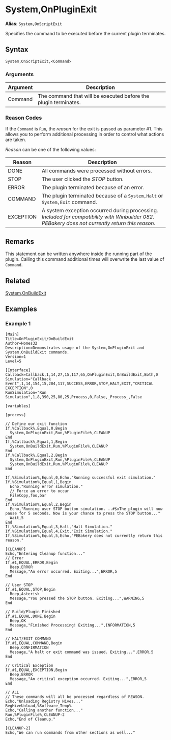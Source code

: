 # System,OnPluginExit

**Alias**: `System,OnScriptExit`

Specifies the command to be executed before the current plugin terminates.

## Syntax

```pebakery
System,OnScriptExit,<Command>
```

### Arguments

| Argument | Description |
| --- | --- |
| Command | The command that will be executed before the plugin terminates. |

### Reason Codes

If the `Command` is `Run`, the *reason* for the exit is passed as parameter #1. This allows you to perform additional processing in order to control what actions are taken.

*Reason* can be one of the following values:

| Reason | Description |
| --- | --- |
| DONE | All commands were processed without errors. |
| STOP | The user clicked the *STOP* button. |
| ERROR | The plugin terminated because of an error. |
| COMMAND | The plugin terminated because of a `System,Halt` or `System,Exit` command. |
| EXCEPTION | A system exception occurred during processing. *Included for compatibility with Winbuilder 082. PEBakery does not currently return this reason.*|

## Remarks

This statement can be written anywhere inside the running part of the plugin. Calling this command additional times will overwrite the last value of `Command`.

## Related

[System,OnBuildExit](./OnBuildExit.md)

## Examples

### Example 1

```pebakery
[Main]
Title=OnPluginExit/OnBuildExit
Author=Homes32
Description=Demonstrates usage of the System,OnPluginExit and System,OnBuildExit commands.
Version=1
Level=5

[Interface]
Callback=Callback,1,14,27,15,117,65,OnPluginExit,OnBuildExit,Both,0
Simulation="Callback Event",1,14,154,15,204,117,SUCCESS,ERROR,STOP,HALT,EXIT,"CRITICAL EXCEPTION",0
RunSimulation="Run Simulation",1,8,390,25,80,25,Process,0,False,_Process_,False

[variables]

[process]

// Define our exit function
If,%Callback%,Equal,0,Begin
  System,OnPluginExit,Run,%PluginFile%,CLEANUP
End
If,%Callback%,Equal,1,Begin
  System,OnBuildExit,Run,%PluginFile%,CLEANUP
End
If,%Callback%,Equal,2,Begin
  System,OnPluginExit,Run,%PluginFile%,CLEANUP
  System,OnBuildExit,Run,%PluginFile%,CLEANUP
End

If,%Simulation%,Equal,0,Echo,"Running successful exit simulation."
If,%Simulation%,Equal,1,Begin
  Echo,"Running error simulation."
  // Force an error to occur
  FileCopy,foo,bar
End
If,%Simulation%,Equal,2,Begin
  Echo,"Running user STOP button simulation. ..#$xThe plugin will now pause for 5 seconds. Now is your chance to press the STOP button..."
  Wait,5
End
If,%Simulation%,Equal,3,Halt,"Halt Simulation."
If,%Simulation%,Equal,4,Exit,"Exit Simulation."
If,%Simulation%,Equal,5,Echo,"PEBakery does not currently return this reason."

[CLEANUP]
Echo,"Entering Cleanup function..."
// Error
If,#1,EQUAL,ERROR,Begin
  Beep,ERROR
  Message,"An error occurred. Exiting...",ERROR,5
End

// User STOP
If,#1,EQUAL,STOP,Begin
  Beep,Asterisk
  Message,"You pressed the STOP button. Exiting...",WARNING,5
End

// Build/Plugin Finished
If,#1,EQUAL,DONE,Begin
  Beep,OK
  Message,"Finished Processing! Exiting...",INFORMATION,5
End

// HALT/EXIT COMMAND
If,#1,EQUAL,COMMAND,Begin
  Beep,CONFIRMATION
  Message,"A halt or exit command was issued. Exiting...",ERROR,5
End

// Critical Exception
If,#1,EQUAL,EXCEPTION,Begin
  Beep,ERROR
  Message,"An critical exception occurred. Exiting...",ERROR,5
End

// ALL
// These commands will all be processed regardless of REASON.
Echo,"Unloading Registry Hives..."
RegHiveUnload,%Software_Temp%
Echo,"Calling another function..."
Run,%PluginFile%,CLEANUP-2
Echo,"End of Cleanup."

[CLEANUP-2]
Echo,"We can run commands from other sections as well..."

```